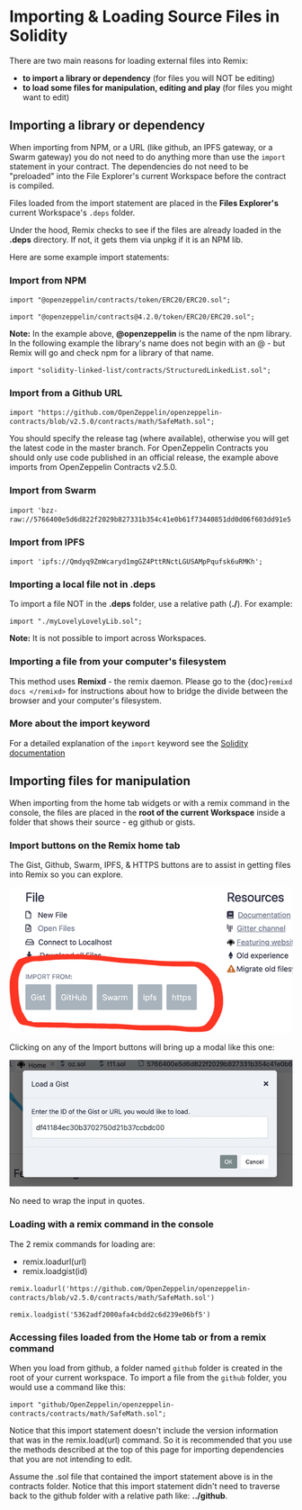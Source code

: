 # Importing & Loading Source Files in Solidity

There are two main reasons for loading external files into Remix:

- **to import a library or dependency** (for files you will NOT be editing)
- **to load some files for manipulation, editing and play** (for files you might want to edit)

## Importing a library or dependency

When importing from NPM, or a URL (like github, an IPFS gateway, or a Swarm gateway) you do not need to do anything more than use the `import` statement in your contract. The dependencies do not need to be "preloaded" into the File Explorer's current Workspace before the contract is compiled.

Files loaded from the import statement are placed in the **Files Explorer's** current Workspace's `.deps` folder.

Under the hood, Remix checks to see if the files are already loaded in the **.deps** directory. If not, it gets them via unpkg if it is an NPM lib.

Here are some example import statements:

### Import from NPM

```Solidity
import "@openzeppelin/contracts/token/ERC20/ERC20.sol";
```

```Solidity
import "@openzeppelin/contracts@4.2.0/token/ERC20/ERC20.sol";
```

**Note:** In the example above, **@openzeppelin** is the name of the npm library. In the following example the library's name does not begin with an @ - but Remix will go and check npm for a library of that name.

```Solidity
import "solidity-linked-list/contracts/StructuredLinkedList.sol";
```

### Import from a Github URL

```Solidity
import "https://github.com/OpenZeppelin/openzeppelin-contracts/blob/v2.5.0/contracts/math/SafeMath.sol";
```

You should specify the release tag (where available), otherwise you will get the latest code in the master branch. For OpenZeppelin Contracts you should only use code published in an official release, the example above imports from OpenZeppelin Contracts v2.5.0.

### Import from Swarm

```Solidity
import 'bzz-raw://5766400e5d6d822f2029b827331b354c41e0b61f73440851dd0d06f603dd91e5';
```

### Import from IPFS

```Solidity
import 'ipfs://Qmdyq9ZmWcaryd1mgGZ4PttRNctLGUSAMpPqufsk6uRMKh';
```

### Importing a local file not in .deps

To import a file NOT in the **.deps** folder, use a relative path (**./**). For example:

```Solidity
import "./myLovelyLovelyLib.sol";
```

**Note:** It is not possible to import across Workspaces.

### Importing a file from your computer's filesystem

This method uses **Remixd** - the remix daemon. Please go to the {doc}`remixd docs </remixd>` for instructions about how to bridge the divide between the browser and your computer's filesystem.

### More about the import keyword

For a detailed explanation of the `import` keyword see the
[Solidity documentation](https://docs.soliditylang.org/en/latest/layout-of-source-files.html?highlight=import#importing-other-source-files)

## Importing files for manipulation

When importing from the home tab widgets or with a remix command in the console, the files are placed in the **root of the current Workspace** inside a folder that shows their source - eg github or gists.

### Import buttons on the Remix home tab

The Gist, Github, Swarm, IPFS, & HTTPS buttons are to assist in getting files into Remix so you can explore.

![](images/a-import-from.png)

Clicking on any of the Import buttons will bring up a modal like this one:

![](images/a-gist-modal.png)

No need to wrap the input in quotes.

### Loading with a remix command in the console

The 2 remix commands for loading are:

- remix.loadurl(url)
- remix.loadgist(id)

```Solidity
remix.loadurl('https://github.com/OpenZeppelin/openzeppelin-contracts/blob/v2.5.0/contracts/math/SafeMath.sol')
```

```Solidity
remix.loadgist('5362adf2000afa4cbdd2c6d239e06bf5')
```

### Accessing files loaded from the Home tab or from a remix command

When you load from github, a folder named `github` folder is created in the root of your current workspace. To import a file from the `github` folder, you would use a command like this:

```Solidity
import "github/OpenZeppelin/openzeppelin-contracts/contracts/math/SafeMath.sol";
```

Notice that this import statement doesn't include the version information that was in the remix.load(url) command. So it is recommended that you use the methods described at the top of this page for importing dependencies that you are not intending to edit.

Assume the .sol file that contained the import statement above is in the contracts folder. Notice that this import statement didn't need to traverse back to the github folder with a relative path like: **../github**.
